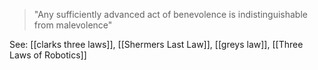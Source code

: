 > "Any sufficiently advanced act of benevolence is indistinguishable from malevolence"

See: [[clarks three laws]], [[Shermers Last Law]], [[greys law]], [[Three Laws of Robotics]]